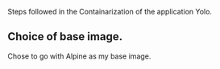Steps followed in the Containarization of the application Yolo.

## Choice of base image.
Chose to go with Alpine as my base image.